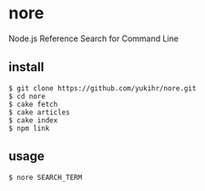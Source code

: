 # nore

Node.js Reference Search for Command Line

## install

    $ git clone https://github.com/yukihr/nore.git
    $ cd nore
    $ cake fetch
    $ cake articles
    $ cake index
    $ npm link

## usage

    $ nore SEARCH_TERM
